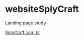 # websiteSplyCraft
Landing page study

[SplyCraft.com.br](https://gracious-jang-bc6857.netlify.app/)
